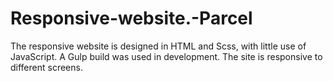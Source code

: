 # Responsive-website.-Parcel
 
The responsive website is designed in HTML and Scss, with little use of JavaScript. A Gulp build was used in development. 
The site is responsive to different screens.
